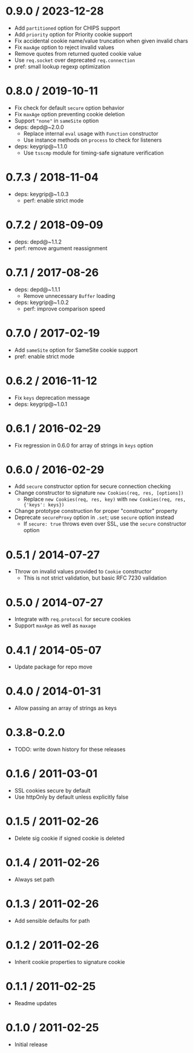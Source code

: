 0.9.0 / 2023-12-28
==================

  * Add `partitioned` option for CHIPS support
  * Add `priority` option for Priority cookie support
  * Fix accidental cookie name/value truncation when given invalid chars
  * Fix `maxAge` option to reject invalid values
  * Remove quotes from returned quoted cookie value
  * Use `req.socket` over deprecated `req.connection`
  * pref: small lookup regexp optimization

0.8.0 / 2019-10-11
==================

  * Fix check for default `secure` option behavior
  * Fix `maxAge` option preventing cookie deletion
  * Support `"none"` in `sameSite` option
  * deps: depd@~2.0.0
    - Replace internal `eval` usage with `Function` constructor
    - Use instance methods on `process` to check for listeners
  * deps: keygrip@~1.1.0
    - Use `tsscmp` module for timing-safe signature verification

0.7.3 / 2018-11-04
==================

  * deps: keygrip@~1.0.3
    - perf: enable strict mode

0.7.2 / 2018-09-09
==================

  * deps: depd@~1.1.2
  * perf: remove argument reassignment

0.7.1 / 2017-08-26
==================

  * deps: depd@~1.1.1
    - Remove unnecessary `Buffer` loading
  * deps: keygrip@~1.0.2
    - perf: improve comparison speed

0.7.0 / 2017-02-19
==================

  * Add `sameSite` option for SameSite cookie support
  * pref: enable strict mode

0.6.2 / 2016-11-12
==================

  * Fix `keys` deprecation message
  * deps: keygrip@~1.0.1

0.6.1 / 2016-02-29
==================

  * Fix regression in 0.6.0 for array of strings in `keys` option

0.6.0 / 2016-02-29
==================

  * Add `secure` constructor option for secure connection checking
  * Change constructor to signature `new Cookies(req, res, [options])`
    - Replace `new Cookies(req, res, key)` with `new Cookies(req, res, {'keys': keys})`
  * Change prototype construction for proper "constructor" property
  * Deprecate `secureProxy` option in `.set`; use `secure` option instead
    - If `secure: true` throws even over SSL, use the `secure` constructor option

0.5.1 / 2014-07-27
==================

  * Throw on invalid values provided to `Cookie` constructor
    - This is not strict validation, but basic RFC 7230 validation

0.5.0 / 2014-07-27
==================

  * Integrate with `req.protocol` for secure cookies
  * Support `maxAge` as well as `maxage`

0.4.1 / 2014-05-07
==================

  * Update package for repo move

0.4.0 / 2014-01-31
==================

  * Allow passing an array of strings as keys

0.3.8-0.2.0
===========

  * TODO: write down history for these releases

0.1.6 / 2011-03-01
==================

  * SSL cookies secure by default
  * Use httpOnly by default unless explicitly false

0.1.5 / 2011-02-26
==================

  * Delete sig cookie if signed cookie is deleted

0.1.4 / 2011-02-26
==================

  * Always set path

0.1.3 / 2011-02-26
==================

  * Add sensible defaults for path

0.1.2 / 2011-02-26
==================

  * Inherit cookie properties to signature cookie

0.1.1 / 2011-02-25
==================

  * Readme updates

0.1.0 / 2011-02-25
==================

  * Initial release
